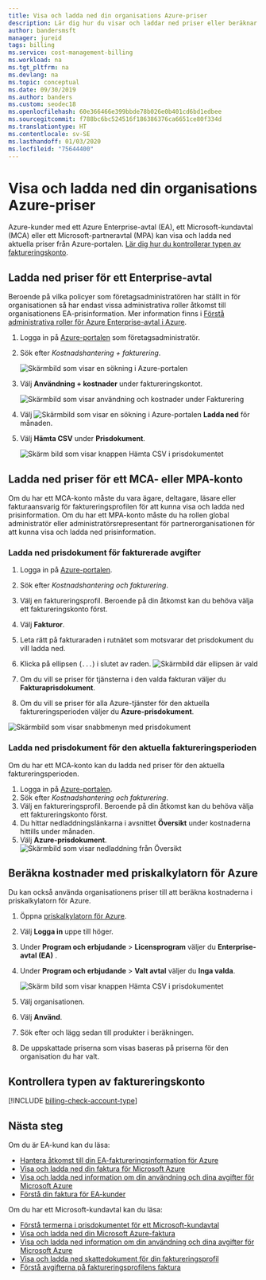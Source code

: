 ```yaml
---
title: Visa och ladda ned din organisations Azure-priser
description: Lär dig hur du visar och laddar ned priser eller beräknar kostnader med prissättningen för din organisation.
author: bandersmsft
manager: jureid
tags: billing
ms.service: cost-management-billing
ms.workload: na
ms.tgt_pltfrm: na
ms.devlang: na
ms.topic: conceptual
ms.date: 09/30/2019
ms.author: banders
ms.custom: seodec18
ms.openlocfilehash: 60e366466e399bbde78b026e0b401cd6bd1edbee
ms.sourcegitcommit: f788bc6bc524516f186386376ca6651ce80f334d
ms.translationtype: HT
ms.contentlocale: sv-SE
ms.lasthandoff: 01/03/2020
ms.locfileid: "75644400"
---
```

# <a name="view-and-download-your-organizations-azure-pricing"></a>Visa och ladda ned din organisations Azure-priser

Azure-kunder med ett Azure Enterprise-avtal (EA), ett Microsoft-kundavtal (MCA) eller ett Microsoft-partneravtal (MPA) kan visa och ladda ned aktuella priser från Azure-portalen. [Lär dig hur du kontrollerar typen av faktureringskonto](#check-your-billing-account-type).

## <a name="download-pricing-for-an-enterprise-agreement"></a>Ladda ned priser för ett Enterprise-avtal

Beroende på vilka policyer som företagsadministratören har ställt in för organisationen så har endast vissa administrativa roller åtkomst till organisationens EA-prisinformation. Mer information finns i [Förstå administrativa roller för Azure Enterprise-avtal i Azure](billing-understand-ea-roles.md).

1. Logga in på [Azure-portalen](https://portal.azure.com/) som företagsadministratör.
1. Sök efter *Kostnadshantering + fakturering*.

   ![Skärmbild som visar en sökning i Azure-portalen](./media/billing-ea-pricing/portal-cm-billing-search.png)

1. Välj **Användning + kostnader** under faktureringskontot.

   ![Skärmbild som visar användning och kostnader under Fakturering](./media/billing-ea-pricing/ea-pricing-usage-charges-nav.png)

1. Välj ![Skärmbild som visar en sökning i Azure-portalen](./media/billing-ea-pricing/download-icon.png) **Ladda ned** för månaden.

1. Välj **Hämta CSV** under **Prisdokument**.

   ![Skärm bild som visar knappen Hämta CSV i prisdokumentet](./media/billing-ea-pricing/download-ea-price-sheet.png)

## <a name="download-pricing-for-an-mca-or-mpa-account"></a>Ladda ned priser för ett MCA- eller MPA-konto

Om du har ett MCA-konto måste du vara ägare, deltagare, läsare eller fakturaansvarig för faktureringsprofilen för att kunna visa och ladda ned prisinformation. Om du har ett MPA-konto måste du ha rollen global administratör eller administratörsrepresentant för partnerorganisationen för att kunna visa och ladda ned prisinformation.

### <a name="download-price-sheets-for-billed-charges"></a>Ladda ned prisdokument för fakturerade avgifter

1. Logga in på [Azure-portalen](https://portal.azure.com).
1. Sök efter *Kostnadshantering och fakturering*.
1. Välj en faktureringsprofil. Beroende på din åtkomst kan du behöva välja ett faktureringskonto först.
1. Välj **Fakturor**.
1. Leta rätt på fakturaraden i rutnätet som motsvarar det prisdokument du vill ladda ned.
1. Klicka på ellipsen (`...`) i slutet av raden.
![Skärmbild där ellipsen är vald](./media/billing-ea-pricing/billingprofile-invoicegrid.png)

1. Om du vill se priser för tjänsterna i den valda fakturan väljer du **Fakturaprisdokument**.
1. Om du vill se priser för alla Azure-tjänster för den aktuella faktureringsperioden väljer du **Azure-prisdokument**.

![Skärmbild som visar snabbmenyn med prisdokument](./media/billing-ea-pricing/contextmenu-pricesheet.png)

### <a name="download-price-sheets-for-the-current-billing-period"></a>Ladda ned prisdokument för den aktuella faktureringsperioden

Om du har ett MCA-konto kan du ladda ned priser för den aktuella faktureringsperioden.

1. Logga in på [Azure-portalen](https://portal.azure.com).
1. Sök efter *Kostnadshantering och fakturering*.
1. Välj en faktureringsprofil. Beroende på din åtkomst kan du behöva välja ett faktureringskonto först.
1. Du hittar nedladdningslänkarna i avsnittet **Översikt** under kostnaderna hittills under månaden.
1. Välj **Azure-prisdokument**.
![Skärmbild som visar nedladdning från Översikt](./media/billing-ea-pricing/open-pricing.png)

## <a name="estimate-costs-with-the-azure-pricing-calculator"></a>Beräkna kostnader med priskalkylatorn för Azure

Du kan också använda organisationens priser till att beräkna kostnaderna i priskalkylatorn för Azure.

1. Öppna [priskalkylatorn för Azure](https://azure.microsoft.com/pricing/calculator).
1. Välj **Logga in** uppe till höger.
1. Under **Program och erbjudande** > **Licensprogram** väljer du **Enterprise-avtal (EA)** .
1. Under **Program och erbjudande** > **Valt avtal** väljer du **Inga valda**.

    ![Skärm bild som visar knappen Hämta CSV i prisdokumentet](./media/billing-ea-pricing/ea-pricing-calculator-estimate.png)

1. Välj organisationen.
1. Välj **Använd**.
1. Sök efter och lägg sedan till produkter i beräkningen.
1. De uppskattade priserna som visas baseras på priserna för den organisation du har valt.

## <a name="check-your-billing-account-type"></a>Kontrollera typen av faktureringskonto
[!INCLUDE [billing-check-account-type](../../includes/billing-check-account-type.md)]

## <a name="next-steps"></a>Nästa steg

Om du är EA-kund kan du läsa:

- [Hantera åtkomst till din EA-faktureringsinformation för Azure](billing-manage-access.md)
- [Visa och ladda ned din faktura för Microsoft Azure](billing-download-azure-invoice.md)
- [Visa och ladda ned information om din användning och dina avgifter för Microsoft Azure](billing-download-azure-daily-usage.md)
- [Förstå din faktura för EA-kunder](billing-understand-your-bill-ea.md)

Om du har ett Microsoft-kundavtal kan du läsa:

- [Förstå termerna i prisdokumentet för ett Microsoft-kundavtal](billing-mca-understand-pricesheet.md)
- [Visa och ladda ned din Microsoft Azure-faktura](billing-download-azure-invoice.md)
- [Visa och ladda ned information om din användning och dina avgifter för Microsoft Azure](billing-download-azure-daily-usage.md)
- [Visa och ladda ned skattedokument för din faktureringsprofil](billing-mca-download-tax-document.md)
- [Förstå avgifterna på faktureringsprofilens faktura](billing-mca-understand-your-bill.md)
